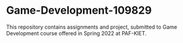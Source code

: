 # Game-Development-109829
This repository contains assignments and project, submitted to Game Development course offered in Spring 2022 at PAF-KIET.

